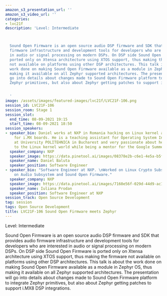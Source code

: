 ```yaml
---
amazon_s3_presentation_url: ''
amazon_s3_video_url: ''
categories:
- lvc21f
description: 'Level: Intermediate 



  Sound Open Firmware is an open source audio DSP firmware and SDK that provides audio
  firmware infrastructure and development tools for developers who are interested
  in audio or signal processing on modern DSPs. On DSP side Sound Open Firmware is
  ported only on Xtensa architecture using XTOS support, thus making the firmware
  not available on platforms using other DSP architectures. This talk is about the
  work done on making Sound Open Firmware available as a module in Zephyr OS, thus
  making it available on all Zephyr supported architectures. The presentation will
  go into details about changes made to Sound Open Firmware platform to integrate
  Zephyr primitives, but also about Zephyr getting patches to support i.MX8 DSP integrations.


  '
image: /assets/images/featured-images/lvc21f/LVC21F-106.png
session_id: LVC21F-106
session_room: Stage 1
session_slot:
  end_time: 08-09-2021 19:15
  start_time: 08-09-2021 18:50
session_speakers:
- speaker_bio: Daniel works at NXP in Romania hacking on Linux kernel audio drivers
    for i.MX boards. He is a teaching assistant for Operating System Internals class
    at University POLITEHNICA in Bucharest and very passionate about helping newcomers
    to the Linux kernel world while being a mentor for the Google Summer of Code.
  speaker_company: NXP
  speaker_image: https://data.pinetool.ai/images/08378e2b-c6e1-4e5a-b5f2-42bd07095cfe.jpeg
  speaker_name: Daniel Baluta
  speaker_position: Software Engineer
- speaker_bio: "Software Engineer at NXP. \nWorked on Linux Crypto Subsystem and now
    on Audio Subsystem and Sound Open Firmware."
  speaker_company: NXP
  speaker_image: https://data.pinetool.ai/images/7160e56f-029d-44d9-ac17-65b802d3e015.jpeg
  speaker_name: Iuliana Prodan
  speaker_position: Software Engineer at NXP
session_track: Open Source Development
tag: session
tags: Open Source Development
title: LVC21F-106 Sound Open Firmware meets Zephyr
---
```


Level: Intermediate 


Sound Open Firmware is an open source audio DSP firmware and SDK that provides audio firmware infrastructure and development tools for developers who are interested in audio or signal processing on modern DSPs. On DSP side Sound Open Firmware is ported only on Xtensa architecture using XTOS support, thus making the firmware not available on platforms using other DSP architectures. This talk is about the work done on making Sound Open Firmware available as a module in Zephyr OS, thus making it available on all Zephyr supported architectures. The presentation will go into details about changes made to Sound Open Firmware platform to integrate Zephyr primitives, but also about Zephyr getting patches to support i.MX8 DSP integrations.